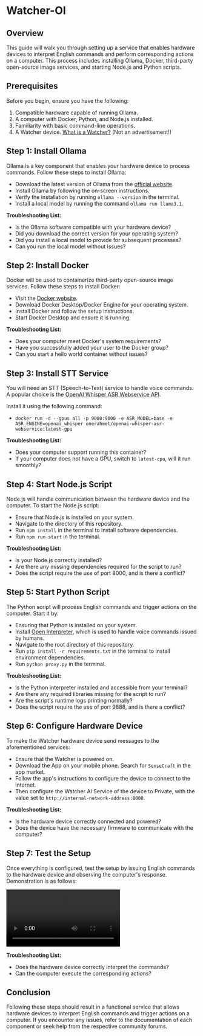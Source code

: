 # Watcher-OI

## Overview

This guide will walk you through setting up a service that enables hardware devices to interpret English commands and perform corresponding actions on a computer. This process includes installing Ollama, Docker, third-party open-source image services, and starting Node.js and Python scripts.

## Prerequisites

Before you begin, ensure you have the following:

1. Compatible hardware capable of running Ollama.
2. A computer with Docker, Python, and Node.js installed.
3. Familiarity with basic command-line operations.
4. A Watcher device. [What is a Watcher?](https://www.seeedstudio.com/watcher) (Not an advertisement!)

## Step 1: Install Ollama

Ollama is a key component that enables your hardware device to process commands. Follow these steps to install Ollama:

- Download the latest version of Ollama from the [official website](https://ollama.com/download).
- Install Ollama by following the on-screen instructions.
- Verify the installation by running `ollama --version` in the terminal.
- Install a local model by running the command `ollama run llama3.1`.

**Troubleshooting List:**

- Is the Ollama software compatible with your hardware device?
- Did you download the correct version for your operating system?
- Did you install a local model to provide for subsequent processes?
- Can you run the local model without issues?

## Step 2: Install Docker

Docker will be used to containerize third-party open-source image services. Follow these steps to install Docker:

- Visit the [Docker website](https://www.docker.com/products/docker-desktop).
- Download Docker Desktop/Docker Engine for your operating system.
- Install Docker and follow the setup instructions.
- Start Docker Desktop and ensure it is running.

**Troubleshooting List:**

- Does your computer meet Docker's system requirements?
- Have you successfully added your user to the Docker group?
- Can you start a hello world container without issues?

## Step 3: Install STT Service

You will need an STT (Speech-to-Text) service to handle voice commands. A popular choice is the [OpenAI Whisper ASR Webservice API](https://github.com/ahmetoner/whisper-asr-webservice).

Install it using the following command:

- `docker run -d --gpus all -p 9000:9000 -e ASR_MODEL=base -e ASR_ENGINE=openai_whisper onerahmet/openai-whisper-asr-webservice:latest-gpu`

**Troubleshooting List:**

- Does your computer support running this container?
- If your computer does not have a GPU, switch to `latest-cpu`, will it run smoothly?

## Step 4: Start Node.js Script

Node.js will handle communication between the hardware device and the computer. To start the Node.js script:

- Ensure that Node.js is installed on your system.
- Navigate to the directory of this repository.
- Run `npm install` in the terminal to install software dependencies.
- Run `npm run start` in the terminal.

**Troubleshooting List:**

- Is your Node.js correctly installed?
- Are there any missing dependencies required for the script to run?
- Does the script require the use of port 8000, and is there a conflict?

## Step 5: Start Python Script

The Python script will process English commands and trigger actions on the computer. Start it by:

- Ensuring that Python is installed on your system.
- Install [Open Interpreter](https://docs.openinterpreter.com/getting-started/introduction), which is used to handle voice commands issued by humans.
- Navigate to the root directory of this repository.
- Run `pip install -r requirements.txt` in the terminal to install environment dependencies.
- Run `python proxy.py` in the terminal.

**Troubleshooting List:**

- Is the Python interpreter installed and accessible from your terminal?
- Are there any required libraries missing for the script to run?
- Are the script's runtime logs printing normally?
- Does the script require the use of port 9888, and is there a conflict?

## Step 6: Configure Hardware Device

To make the Watcher hardware device send messages to the aforementioned services:

- Ensure that the Watcher is powered on.
- Download the App on your mobile phone. Search for `SenseCraft` in the app market.
- Follow the app's instructions to configure the device to connect to the internet.
- Then configure the Watcher AI Service of the device to Private, with the value set to `http://internal-network-address:8000`.

**Troubleshooting List:**

- Is the hardware device correctly connected and powered?
- Does the device have the necessary firmware to communicate with the computer?

## Step 7: Test the Setup

Once everything is configured, test the setup by issuing English commands to the hardware device and observing the computer's response. Demonstration is as follows:

![](./test.mp4)

**Troubleshooting List:**

- Does the hardware device correctly interpret the commands?
- Can the computer execute the corresponding actions?

## Conclusion

Following these steps should result in a functional service that allows hardware devices to interpret English commands and trigger actions on a computer. If you encounter any issues, refer to the documentation of each component or seek help from the respective community forums.
